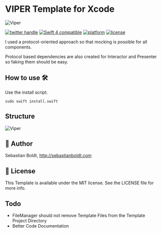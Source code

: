 # VIPER Template for Xcode
![Viper](https://github.com/SebastianBoldt/Viper-Xcode-Template/blob/89a2783e891090127c8a06840aab4b0c57829fdc/banner.png?raw=true)

<a href="http://twitter.com/sebastianboldt"><img src="https://img.shields.io/badge/twitter-@sebastianboldt-blue.svg?longCache=true&style=flat-square" alt="twitter handle" /></a>
<a href="https://developer.apple.com/swift"><img src="https://img.shields.io/badge/swift4-compatible-orange.svg?longCache=true&style=flat-square" alt="Swift 4 compatible" /></a>
<a href="https://www.apple.com/de/ios/ios-11/"><img src="https://img.shields.io/badge/platform-iOS-lightgray.svg?longCache=true&style=flat-square" alt="platform" /></a>
<a href="https://en.wikipedia.org/wiki/MIT_License"><img src="https://img.shields.io/badge/license-MIT-lightgray.svg?longCache=true&style=flat-square" alt="license" /></a>

I used a protocol-oriented approach so that mocking is possible for all components.

Protocol based dependencies are also created for Interactor and Presenter so faking them should be easy.

## How to use 🛠

Use the install script.

```sudo swift install.swift```

## Structure
![Viper](https://github.com/SebastianBoldt/Viper-Xcode-Template/blob/fe4b613e96cd954f5c670786587b9b5829282d92/viper.png?raw=true)

## 🤖 Author

Sebastian Boldt, http://sebastianboldt.com

## 📄 License

This Template is available under the MIT license. See the LICENSE file for more info.

## Todo

* FileManager should not remove Template Files from the Template Project Directory
* Better Code Documentation 

